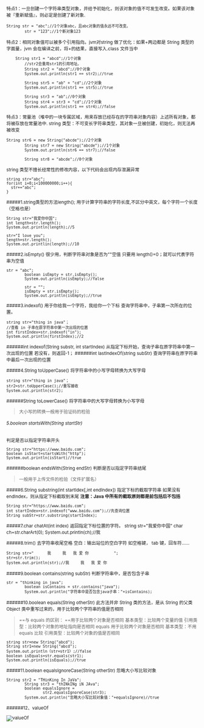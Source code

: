 <small>特点1：一旦创建一个字符串类型对象，并给予初始化，则该对象的值不可发生改变。如果该对象被『重新赋值』，则必定是创建了新对象. 
```
String str = "abc";//1个对象abc，且abc对象的值永远不可改变。
		str = "123";//1个新对象123
```  
特点2：相同对象值可以被多个引用指向。jvm对string 做了优化：如果+两边都是 String 类型的字面量，jvm 会在编译之前，将+的结果，直接写入.class 文件当中
```
	String str1 = "abcd";//1个对象
		//str2会重用str1的引用地址。
		String str2 = "abcd";//0个对象
		System.out.println(str1 == str2);//true
		
		String str5 = "ab" + "cd";//2个对象
		System.out.println(str1 == str5);//true

		String str3 = "ab";//0个对象
		String str4 = str3 + "cd";//1个对象
		System.out.println(str1 == str4);//false
```
特点3：常量池（堆中的一块专属区域，用来存放已经存在的字符串对象内容）上述所有对象，都将被存放在常量池中.
string 类型：不可变长字符串类型，其对象一旦被创建，初始化，则无法再被改变
```
String str6 = new String("abcde");//2个对象
		String str7 = new String("abcde");//1个对象
		System.out.println(str6 == str7);//false
		
		String str8 = "abcde";//0个对象
```
string 类型不擅长经常性的修改内容，以下代码会出现内存泄漏异常
```
string str="abc";
for(int i=0;i<100000000;i++){
  str+="abc";
}
```
#####1.string类型的方法length();
用于计算字符串的字符长度,不区分中英文，每个字符一个长度（空格也是）
```
String str="我爱你中国";
int length=str.length();
System.out.println(length);//5

str="I love you";
length=str.length();
System.out.printlin(length);//10
```
#####2.isEmpty() 
很少用，判断字符串对象是否为""空值
只要用 length()=0；就可以代表字符串为空值
```
str = "abc";
		boolean isEmpty = str.isEmpty();
		System.out.println(isEmpty);//false
		
		str = "";
		isEmpty = str.isEmpty();
		System.out.println(isEmpty);//true
```

#####3.indexof()
用于你给我一个字符，我给你一个下标
查询字符串中，子串第一次所在的位置。
```
string str="thing in java"；
//查看 in 子串在原字符串中第一次出现的位置
int firstIndex=str.indexof("in");
System.out.println(firstIndex);//2
```
######int indexof(String substr, int startIndex)
从指定下标开始，查询子串在原字符串中第一次出现的位置
若没有，则返回-1；
######int lastIndexOf(string subStr)
查询字符串在原字符串中最后一次出现的位置

#####4.String toUpperCase()
将字符串中的小写字母转换为大写字母
```
string str="thing in java"；
str2=str.toUpperCase();//重写接收
System.out.println(str2);
```
######String toLowerCase()
将字符串中的大写字母转换为小写字母
>大小写的转换一般用于验证码的检验

###### 5.boolean startsWith(String startStr)
判定是否以指定字符串开头
```
String str="https://www.baidu.com";
boolean isStart=startsWith("http");
System.out.println(isStart)//true
```
######boolean endsWith(String endStr)
判断是否以指定字符串结尾

>一般用于上传文件的检验（文件扩展名）

#####6.String substring(int startIdex[,int endIndex])
指定下标的截取字符串
如果没有 endIndex，则从指定下标截取到末尾
**注意：Java 中所有的截取原则都是前包括后不包括**
```
String str="https://www.baidu.com";
int startIndex=str.indexof("www.baidu.com");//先查询位置
String subStr=str.substring(startIndex);
```

#####7.char chatAt(int index)
返回指定下标位置的字符。
string str="我爱你中国"
char ch=str.charArt(0);
System.out.println(ch);//我

#####8.trim()
去字符串收尾空格
空白：输出站位的空白字符
如空格键， tab 键，回车符……
```
String str="      我     我   我 爱 你           ";
str=str.trim();
System.out.println(str);//我     我   我 爱 你
```
#####9.boolean contains(string subStr)
判断字符串中，是否包含子串
```
str = "thinking in java";
		boolean isContains = str.contains("java");
		System.out.println("字符串中是否包含java子串："+isContains);
```

######10.boolean equals(String otherStr)
此方法并非 String 类的方法，是从 String 的父类 Object 类中重写过来的，用于比较两个字符串的值是否相同
>==与 equals 的区别：
      ==用于比较两个对象是否相同
      基本类型：比较两个变量的值
     引用类型：比较两个对象的地址指向是否相同
     equals 用于比较两个对象是否相同
     基本类型：不用 equals 比较
     引用类型：比较两个对象的值是否相同

```
string str=new String("abcd");
String str1=new String("abcd");
System.out.println（str=str1）;//false
boolean isEquals=str.equals(str1);
System.out.println(isEquals);//true
```
#####11.boolean equalsIgnoreCase(String otherStr)
忽略大小写比较对象
```
String str2 = "THinKing In JaVa";
		String str3 = "thINkINg iN JAva";
		boolean equalsIgnore = 
				str2.equalsIgnoreCase(str3);
		System.out.println("忽略大小写比较对象值："+equalsIgnore)//true
```
######12、valueOf

![valueOf](http://upload-images.jianshu.io/upload_images/66256-581a96828db262f2.png?imageMogr2/auto-orient/strip%7CimageView2/2/w/1240)
